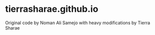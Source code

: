 # tierrasharae.github.io

Original code by Noman Ali Samejo with heavy modifications by Tierra Sharae
